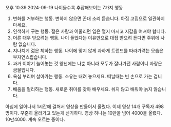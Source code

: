 오후 10:39 2024-09-19
나이들수록
추잡해보이는
7가지 행동
1. 변화를 거부하는 행동.
변하지 않으면 꼰대 소리 듣습니다. 아집 고집으로 일관하지 마세요.
2. 인색하게 구는 행동.
젊은 사람과 어울리면 입은 열지 마시고 지갑을 여셔야 합니다. 
3. 어른 대우 받으려는 행동.
나이 들었다는 이유만으로 대접 받으려 든다면 주위에 사람 없습니다.
4. 지나치게 젊은 체하는 행동.
나이에 맞지 않게 과하게 트랜드를 따라가려는 모습은 부자연스럽습니다.
5. 과거 이야기 늘어놓는 것
왕년에는 나뿐 아니라 모두가 잘나가던 사람이니 자랑은 금물입니다.
6. 욕심 부리며 살아가는 행동.
소유는 내려 놓으세요. 떠날때는 빈 손으로 가는 겁니다.
7. 배움을 멀리하는 행동.
새로운 취미를 찾아 배우세요. 쉬지 않고 배워야 늙지 않습니다.

아침에 일어나서 1시간에 걸쳐서 영상을 만들어서 올렸다.
이제 영상 14개 구독자 498명이다. 꾸준히 올라가고 있는게 신기하다.
영상 하나는 10만을 넘어 4000을 올렸다. 10만4000. 계속 오르는 중이다.




 



